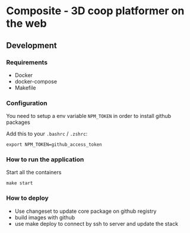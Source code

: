 # Composite - 3D coop platformer on the web

## Development

### Requirements

- Docker
- docker-compose
- Makefile

### Configuration

You need to setup a env variable `NPM_TOKEN` in order to install github packages

Add this to your `.bashrc` / `.zshrc`:

`export NPM_TOKEN=github_access_token`

### How to run the application

Start all the containers

`make start`

### How to deploy

- Use changeset to update core package on github registry
- build images with github
- use make deploy to connect by ssh to server and update the stack
